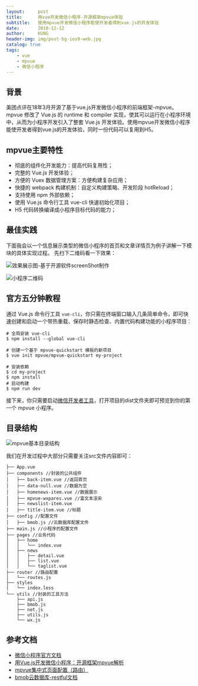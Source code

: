```yaml
---
layout:     post
title:      用vue开发微信小程序-开源框架mpvue体验
subtitle:   使用mpvue开发微信小程序能使开发者得到vue.js的开发体验
date:       2018-12-12
author:     KUNG
header-img: img/post-bg-ios9-web.jpg
catalog: true
tags:
    - vue
    - mpvue
    - 微信小程序
---
```


## 背景

美团点评在18年3月开源了基于vue.js开发微信小程序的前端框架-mpvue。mpvue 修改了 Vue.js 的 runtime 和 compiler 实现，使其可以运行在小程序环境中，从而为小程序开发引入了整套 Vue.js 开发体验。使用mpvue开发微信小程序能使开发者得到vue.js的开发体验，同时一份代码可以复用到H5。

## mpvue主要特性

- 彻底的组件化开发能力：提高代码复用性；
- 完整的 Vue.js 开发体验；
- 方便的 Vuex 数据管理方案：方便构建复杂应用；
- 快捷的 webpack 构建机制：自定义构建策略、开发阶段 hotReload；
- 支持使用 npm 外部依赖；
- 使用 Vue.js 命令行工具 vue-cli 快速初始化项目；
- H5 代码转换编译成小程序目标代码的能力；

## 最佳实践

下面我会以一个信息展示类型的微信小程序的首页和文章详情页为例子讲解一下模块的具体实现过程。
先扫下二维码看一下效果：

![效果展示图-基于开源软件screenShot制作](https://kung-1252408270.cos.ap-chengdu.myqcloud.com/markdown/20181210165617.png)

![小程序二维码](https://kung-1252408270.cos.ap-chengdu.myqcloud.com/markdown/20181210165446.png)


## 官方五分钟教程

通过 Vue.js 命令行工具 `vue-cli`，你只需在终端窗口输入几条简单命令，即可快速创建和启动一个带热重载、保存时静态检查、内置代码构建功能的小程序项目：

```
# 全局安装 vue-cli
$ npm install --global vue-cli

# 创建一个基于 mpvue-quickstart 模板的新项目
$ vue init mpvue/mpvue-quickstart my-project

# 安装依赖
$ cd my-project
$ npm install
# 启动构建
$ npm run dev
```
接下来，你只需要启动[微信开发者工具](https://mp.weixin.qq.com/debug/wxadoc/dev/quickstart/basic/getting-started.html#%E5%AE%89%E8%A3%85%E5%BC%80%E5%8F%91%E5%B7%A5%E5%85%B7)，打开项目的dist文件夹即可预览到你的第一个 mpvue 小程序。

## 目录结构

![mpvue基本目录结构](https://kung-1252408270.cos.ap-chengdu.myqcloud.com/markdown/20181210171130.png)

我们在开发过程中大部分只需要关注src文件内容即可：

```
├── App.vue
├── components //封装的公共组件
│   ├── back-item.vue //返回首页
│   ├── data-null.vue //数据为空
│   ├── homenews-item.vue //数据展示
│   ├── mpvue-wxpares.vue //富文本渲染
│   ├── newslist-item.vue
│   ├── title-item.vue //标题
├── config //配置文件
│   ├── bmob.js //云数据库配置文件
├── main.js //小程序的配置文件
├── pages //业务代码
│   ├── home
│   │   └── index.vue
│   ├── news
│   │   ├── detail.vue
│   │   ├── list.vue
│   │   └── taglist.vue
├── router //路由配置
│   └── routes.js
├── styles
│   └── index.less
└── utils //封装的工具方法
    ├── api.js
    ├── bmob.js
    ├── net.js
    ├── utils.js
    └── wx.js

```


## 参考文档

- [微信小程序官方文档](https://developers.weixin.qq.com/miniprogram/dev/index.html)
- [用Vue.js开发微信小程序：开源框架mpvue解析](https://tech.meituan.com/mt_mpvue_development_framework.html)
- [mpvue集中式页面配置（路由）](https://github.com/F-loat/mpvue-entry)
- [bmob云数据库-restful文档](http://doc.bmob.cn/data/restful/index.html)
